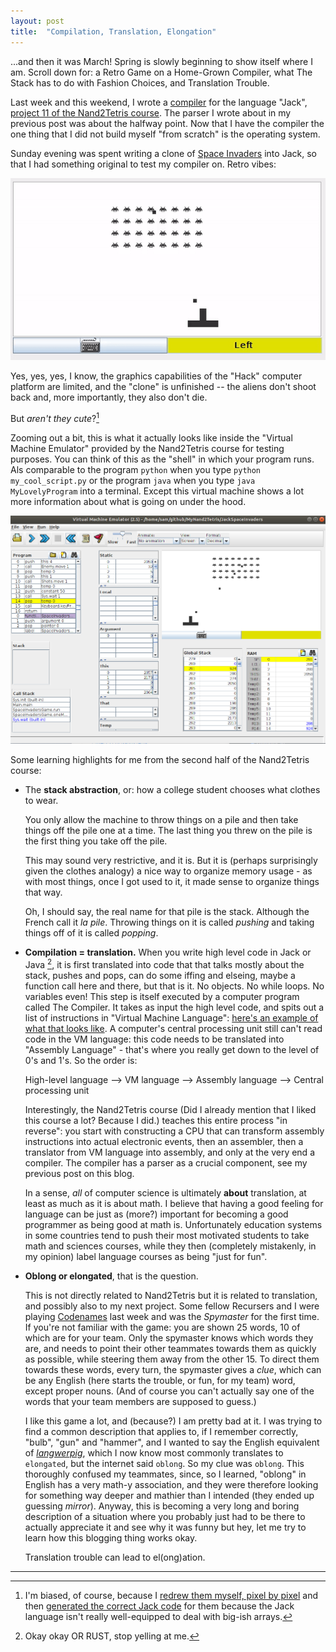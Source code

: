 ```yaml
---
layout: post
title:  "Compilation, Translation, Elongation"
---
```


...and then it was March! Spring is slowly beginning to show itself where I am. Scroll down for: a Retro Game on a Home-Grown Compiler, what The Stack has to do with Fashion Choices, and Translation Trouble.

Last week and this weekend, I wrote a [compiler](https://github.com/mnopqr1/MyNand2Tetris/tree/master/Compiler) for the language "Jack", [project 11 of the Nand2Tetris course](https://www.nand2tetris.org/project11). The parser I wrote about in my previous post was about the halfway point. Now that I have the compiler the one thing that I did not build myself "from scratch" is the operating system. 

Sunday evening was spent writing a clone of [Space Invaders](https://github.com/mnopqr1/MyNand2Tetris/tree/master/JackSpaceInvaders) into Jack, so that I had something original to test my compiler on. Retro vibes:

![Sunday Space Invaders](/assets/jackspace.gif)

Yes, yes, yes, I know, the graphics capabilities of the "Hack" computer platform are limited, and the "clone" is unfinished -- the aliens don't shoot back and, more importantly, they also don't die. 

But *aren't they cute*?[^1] 

Zooming out a bit, this is what it actually looks like inside the "Virtual Machine Emulator" provided by the Nand2Tetris course for testing purposes. You can think of this as the "shell" in which your program runs. Als comparable to the program `python` when you type `python my_cool_script.py` or the program `java` when you type `java MyLovelyProgram` into a terminal. Except this virtual machine shows a lot more information about what is going on under the hood.

![VM Emulator](/assets/vmemscreen.png)

Some learning highlights for me from the second half of the Nand2Tetris course:

* The **stack abstraction**, or: how a college student chooses what clothes to wear. 

    You only allow the machine to throw things on a pile and then take things off the pile one at a time. The last thing you threw on the pile is the first thing you take off the pile. 

    This may sound very restrictive, and it is. But it is (perhaps surprisingly given the clothes analogy) a nice way to organize memory usage - as with most things, once I got used to it, it made sense to organize things that way.

    Oh, I should say, the real name for that pile is the stack. Although the French call it *la pile*. Throwing things on it is called *pushing* and taking things off of it is called *popping*.

* **Compilation = translation.** When you write high level code in Jack or Java [^2], it is first translated into code that that talks mostly about the stack, pushes and pops, can do some iffing and elseing, maybe a function call here and there, but that is it. No objects. No while loops. No variables even! This step is itself executed by a computer program called The Compiler. It takes as input the high level code, and spits out a list of instructions in "Virtual Machine Language": [here's an example of what that looks like](https://github.com/mnopqr1/MyNand2Tetris/blob/master/JackSpaceInvaders/SpaceInvadersGame.vm). A computer's central processing unit still can't read code in the VM language: this code needs to be translated into "Assembly Language" - that's where you really get down to the level of 0's and 1's. So the order is:

    High-level language --> VM language --> Assembly language --> Central processing unit

    Interestingly, the Nand2Tetris course (Did I already mention that I liked this course a lot? Because I did.) teaches this entire process "in reverse": you start with constructing a CPU that can transform assembly instructions into actual electronic events, then an assembler, then a translator from VM language into assembly, and only at the very end a compiler. The compiler has a parser as a crucial component, see my previous post on this blog.

    In a sense, *all* of computer science is ultimately **about** translation, at least as much as it is about math. I believe that having a good feeling for language can be just as (more?) important for becoming a good programmer as being good at math is. Unfortunately education systems in some countries tend to push their most motivated students to take math and sciences courses, while they then (completely mistakenly, in my opinion) label language courses as being "just for fun". 

* **Oblong or elongated**, that is the question.

    This is not directly related to Nand2Tetris but it is related to translation, and possibly also to my next project. Some fellow Recursers and I were playing [Codenames](https://codenames.game) last week and was the *Spymaster* for the first time. If you're not familiar with the game: you are shown 25 words, 10 of which are for your team. Only the spymaster knows which words they are, and needs to point their other teammates towards them as quickly as possible, while steering them away from the other 15. To direct them towards these words, every turn, the spymaster gives a *clue*, which can be any English (here starts the trouble, or fun, for my team) word, except proper nouns. (And of course you can't actually say one of the words that your team members are supposed to guess.)

    I like this game a lot, and (because?) I am pretty bad at it. I was trying to find a common description that applies to, if I remember correctly, "bulb", "gun" and "hammer", and I wanted to say the English equivalent of *[langwerpig](https://www.deepl.com/translator#nl/en/langwerpig)*, which I now know most commonly translates to `elongated`, but the internet said `oblong`. So my clue was `oblong`. This thoroughly confused my teammates, since, so I learned, "oblong" in English has a very math-y association, and they were therefore looking for something way deeper and mathier than I intended (they ended up guessing *mirror*). Anyway, this is becoming a very long and boring description of a situation where you probably just had to be there to actually appreciate it and see why it was funny but hey, let me try to learn how this blogging thing works okay.

    Translation trouble can lead to el(ong)ation.

---





[^1]: I'm biased, of course, because I [redrew them myself, pixel by pixel](https://github.com/mnopqr1/MyNand2Tetris/blob/master/JackSpaceInvaders/alienpixel.dat) and then [generated the correct Jack code](https://github.com/mnopqr1/MyNand2Tetris/blob/master/JackSpaceInvaders/generatedrawcode.py) for them because the Jack language isn't really well-equipped to deal with big-ish arrays.


[^2]: Okay okay OR RUST, stop yelling at me.